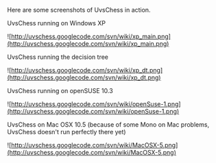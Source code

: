 Here are some screenshots of UvsChess in action.

UvsChess running on Windows XP

![http://uvschess.googlecode.com/svn/wiki/xp_main.png](http://uvschess.googlecode.com/svn/wiki/xp_main.png)

UvsChess running the decision tree

![http://uvschess.googlecode.com/svn/wiki/xp_dt.png](http://uvschess.googlecode.com/svn/wiki/xp_dt.png)

UvsChess running on openSUSE 10.3

![http://uvschess.googlecode.com/svn/wiki/openSuse-1.png](http://uvschess.googlecode.com/svn/wiki/openSuse-1.png)

UvsChess on Mac OSX 10.5 (because of some Mono on Mac problems, UvsChess doesn't run perfectly there yet)

![http://uvschess.googlecode.com/svn/wiki/MacOSX-5.png](http://uvschess.googlecode.com/svn/wiki/MacOSX-5.png)